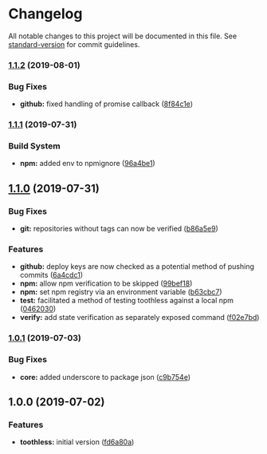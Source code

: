# Changelog

All notable changes to this project will be documented in this file. See [standard-version](https://github.com/conventional-changelog/standard-version) for commit guidelines.

### [1.1.2](https://github.com/jbowns/toothless/compare/v1.1.1...v1.1.2) (2019-08-01)


### Bug Fixes

* **github:** fixed handling of promise callback ([8f84c1e](https://github.com/jbowns/toothless/commit/8f84c1e))



### [1.1.1](https://github.com/jbowns/toothless/compare/v1.1.0...v1.1.1) (2019-07-31)


### Build System

* **npm:** added env to npmignore ([96a4be1](https://github.com/jbowns/toothless/commit/96a4be1))



## [1.1.0](https://github.com/jbowns/toothless/compare/v1.0.1...v1.1.0) (2019-07-31)


### Bug Fixes

* **git:** repositories without tags can now be verified ([b86a5e9](https://github.com/jbowns/toothless/commit/b86a5e9))


### Features

* **github:** deploy keys are now checked as a potential method of pushing commits ([6a4cdc1](https://github.com/jbowns/toothless/commit/6a4cdc1))
* **npm:** allow npm verification to be skipped ([99bef18](https://github.com/jbowns/toothless/commit/99bef18))
* **npm:** set npm registry via an environment variable ([b63cbc7](https://github.com/jbowns/toothless/commit/b63cbc7))
* **test:** facilitated a method of testing toothless against a local npm ([0462030](https://github.com/jbowns/toothless/commit/0462030))
* **verify:** add state verification as separately exposed command ([f02e7bd](https://github.com/jbowns/toothless/commit/f02e7bd))



### [1.0.1](https://github.com/jbowns/toothless/compare/v1.0.0...v1.0.1) (2019-07-03)


### Bug Fixes

* **core:** added underscore to package json ([c9b754e](https://github.com/jbowns/toothless/commit/c9b754e))



## 1.0.0 (2019-07-02)


### Features

* **toothless:** initial version ([fd6a80a](https://github.com/jbowns/toothless/commit/fd6a80a))
